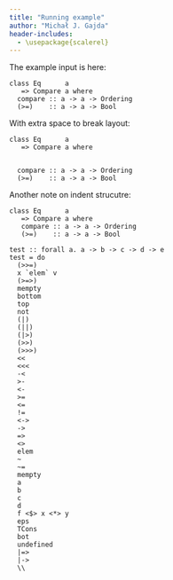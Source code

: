 ```yaml
---
title: "Running example"
author: "Michał J. Gajda"
header-includes:
  - \usepackage{scalerel}
---
```


The example input is here:
```{.haskell}
class Eq      a
   => Compare a where
  compare :: a -> a -> Ordering
  (>=)    :: a -> a -> Bool
```

With extra space to break layout:

```{.haskell}
class Eq      a
   => Compare a where


  compare :: a -> a -> Ordering
  (>=)    :: a -> a -> Bool
```

Another note on indent strucutre:
```{.haskell}
class Eq      a
   => Compare a where
   compare :: a -> a -> Ordering
   (>=)    :: a -> a -> Bool
```

```{.haskell}
test :: forall a. a -> b -> c -> d -> e
test = do
  (>>=)
  x `elem` v
  (>=>)
  mempty
  bottom
  top
  not
  (|)
  (||)
  (|>)
  (>>)
  (>>>)
  <<
  <<<
  -<
  >-
  <-
  >=
  <=
  !=
  <->
  ->
  =>
  <>
  elem
  ~
  ~=
  mempty
  a
  b
  c
  d
  f <$> x <*> y
  eps
  TCons
  bot
  undefined
  |=>
  |->
  \\
```
